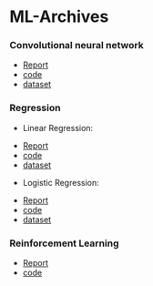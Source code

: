 # ML-Archives

### Convolutional neural network
- [Report](./cnn/report.pdf)
- [code](./cnn/code.ipynb)
- [dataset](./cnn/dataset.csv)

### Regression
- Linear Regression:
 * [Report](./regression/README.md)
 * [code](./regression/linear_regression.ipynb)
 * [dataset](./regression/datasets/flight_price_prediction.csv)
- Logistic Regression:
 * [Report](./regression/README.md)
 * [code](./regression/logistic_regression.ipynb)
 * [dataset](./regression/datasets/penguins.csv)

### Reinforcement Learning
- [Report](./reinforcement_learning/report.pdf)
- [code](./reinforcement_learning/code.ipynb)